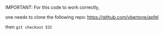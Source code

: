IMPORTANT: For this code to work correctly,

one needs to clone the following repo: https://github.com/vbertone/apfel

then `git checkout EIC`